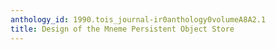 ```yaml
---
anthology_id: 1990.tois_journal-ir0anthology0volumeA8A2.1
title: Design of the Mneme Persistent Object Store
---
```

